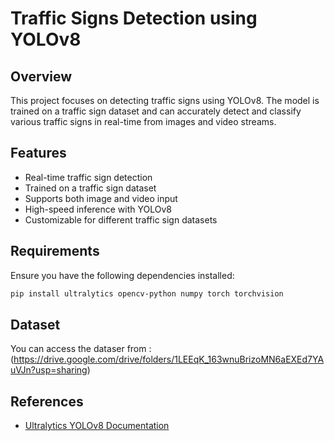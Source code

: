 # Traffic Signs Detection using YOLOv8

## Overview
This project focuses on detecting traffic signs using YOLOv8. The model is trained on a traffic sign dataset and can accurately detect and classify various traffic signs in real-time from images and video streams.

## Features
- Real-time traffic sign detection
- Trained on a traffic sign dataset
- Supports both image and video input
- High-speed inference with YOLOv8
- Customizable for different traffic sign datasets

## Requirements
Ensure you have the following dependencies installed:

```bash
pip install ultralytics opencv-python numpy torch torchvision
```

## Dataset
You can access the dataser from :(https://drive.google.com/drive/folders/1LEEqK_163wnuBrizoMN6aEXEd7YAuVJn?usp=sharing)

## References
- [Ultralytics YOLOv8 Documentation](https://docs.ultralytics.com/)

